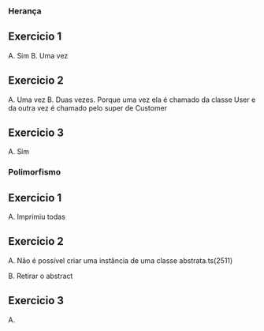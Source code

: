 ### Herança

## Exercicio 1
A. Sim
B. Uma vez

## Exercicio 2
A. Uma vez
B. Duas vezes. Porque uma vez ela é chamado da classe User e da outra vez é chamado pelo super de Customer

## Exercicio 3
A. Sim


### Polimorfismo

## Exercicio 1
A. Imprimiu todas

## Exercicio 2
A. Não é possível criar uma instância de uma classe abstrata.ts(2511)

B. Retirar o abstract

## Exercicio 3
A. 